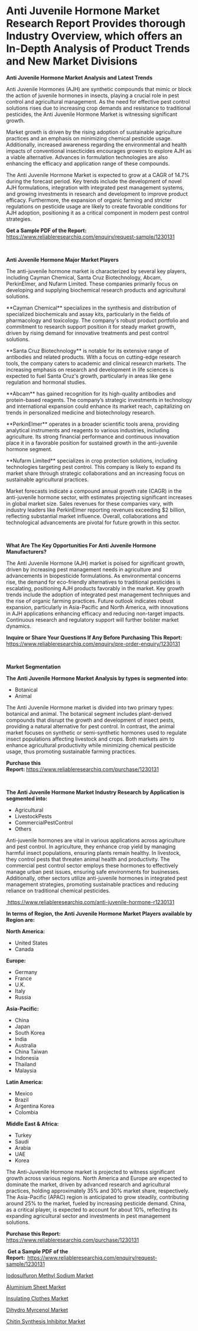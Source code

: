 <p><h1>Anti Juvenile Hormone Market Research Report Provides thorough Industry Overview, which offers an In-Depth Analysis of Product Trends and New Market Divisions</h1></p><p><strong>Anti Juvenile Hormone Market Analysis and Latest Trends</strong></p>
<p><p>Anti Juvenile Hormones (AJH) are synthetic compounds that mimic or block the action of juvenile hormones in insects, playing a crucial role in pest control and agricultural management. As the need for effective pest control solutions rises due to increasing crop demands and resistance to traditional pesticides, the Anti Juvenile Hormone Market is witnessing significant growth.</p><p>Market growth is driven by the rising adoption of sustainable agriculture practices and an emphasis on minimizing chemical pesticide usage. Additionally, increased awareness regarding the environmental and health impacts of conventional insecticides encourages growers to explore AJH as a viable alternative. Advances in formulation technologies are also enhancing the efficacy and application range of these compounds.</p><p>The Anti Juvenile Hormone Market is expected to grow at a CAGR of 14.7% during the forecast period. Key trends include the development of novel AJH formulations, integration with integrated pest management systems, and growing investments in research and development to improve product efficacy. Furthermore, the expansion of organic farming and stricter regulations on pesticide usage are likely to create favorable conditions for AJH adoption, positioning it as a critical component in modern pest control strategies.</p></p>
<p><strong>Get a Sample PDF of the Report:&nbsp;</strong> <a href="https://www.reliableresearchiq.com/enquiry/request-sample/1230131?utm_campaign=1896&utm_medium=2&utm_source=Github&utm_content=ia&utm_term=31032025&utm_id=anti-juvenile-hormone">https://www.reliableresearchiq.com/enquiry/request-sample/1230131</a></p>
<p>&nbsp;</p>
<p><strong>Anti Juvenile Hormone Major Market Players</strong></p>
<p><p>The anti-juvenile hormone market is characterized by several key players, including Cayman Chemical, Santa Cruz Biotechnology, Abcam, PerkinElmer, and Nufarm Limited. These companies primarily focus on developing and supplying biochemical research products and agricultural solutions.</p><p>**Cayman Chemical** specializes in the synthesis and distribution of specialized biochemicals and assay kits, particularly in the fields of pharmacology and toxicology. The company's robust product portfolio and commitment to research support position it for steady market growth, driven by rising demand for innovative treatments and pest control solutions.</p><p>**Santa Cruz Biotechnology** is notable for its extensive range of antibodies and related products. With a focus on cutting-edge research tools, the company caters to academic and clinical research markets. The increasing emphasis on research and development in life sciences is expected to fuel Santa Cruz's growth, particularly in areas like gene regulation and hormonal studies.</p><p>**Abcam** has gained recognition for its high-quality antibodies and protein-based reagents. The company’s strategic investments in technology and international expansion could enhance its market reach, capitalizing on trends in personalized medicine and biotechnology research.</p><p>**PerkinElmer** operates in a broader scientific tools arena, providing analytical instruments and reagents to various industries, including agriculture. Its strong financial performance and continuous innovation place it in a favorable position for sustained growth in the anti-juvenile hormone segment.</p><p>**Nufarm Limited** specializes in crop protection solutions, including technologies targeting pest control. This company is likely to expand its market share through strategic collaborations and an increasing focus on sustainable agricultural practices.</p><p>Market forecasts indicate a compound annual growth rate (CAGR) in the anti-juvenile hormone sector, with estimates projecting significant increases in global market size. Sales revenues for these companies vary, with industry leaders like PerkinElmer reporting revenues exceeding $2 billion, reflecting substantial market influence. Overall, collaborations and technological advancements are pivotal for future growth in this sector.</p></p>
<p>&nbsp;</p>
<p><strong>What Are The Key Opportunities For Anti Juvenile Hormone Manufacturers?</strong></p>
<p><p>The Anti Juvenile Hormone (AJH) market is poised for significant growth, driven by increasing pest management needs in agriculture and advancements in biopesticide formulations. As environmental concerns rise, the demand for eco-friendly alternatives to traditional pesticides is escalating, positioning AJH products favorably in the market. Key growth trends include the adoption of integrated pest management techniques and the rise of organic farming practices. Future outlook indicates robust expansion, particularly in Asia-Pacific and North America, with innovations in AJH applications enhancing efficacy and reducing non-target impacts. Continuous research and regulatory support will further bolster market dynamics.</p></p>
<p><strong>Inquire or Share Your Questions If Any Before Purchasing This Report:</strong> <a href="https://www.reliableresearchiq.com/enquiry/pre-order-enquiry/1230131?utm_campaign=1896&utm_medium=2&utm_source=Github&utm_content=ia&utm_term=31032025&utm_id=anti-juvenile-hormone">https://www.reliableresearchiq.com/enquiry/pre-order-enquiry/1230131</a></p>
<p>&nbsp;</p>
<p><strong>Market Segmentation</strong></p>
<p><strong>The Anti Juvenile Hormone Market Analysis by types is segmented into:</strong></p>
<p><ul><li>Botanical</li><li>Animal</li></ul></p>
<p><p>The Anti Juvenile Hormone market is divided into two primary types: botanical and animal. The botanical segment includes plant-derived compounds that disrupt the growth and development of insect pests, providing a natural alternative for pest control. In contrast, the animal market focuses on synthetic or semi-synthetic hormones used to regulate insect populations affecting livestock and crops. Both markets aim to enhance agricultural productivity while minimizing chemical pesticide usage, thus promoting sustainable farming practices.</p></p>
<p><strong>Purchase this Report:&nbsp;</strong><a href="https://www.reliableresearchiq.com/purchase/1230131?utm_campaign=1896&utm_medium=2&utm_source=Github&utm_content=ia&utm_term=31032025&utm_id=anti-juvenile-hormone">https://www.reliableresearchiq.com/purchase/1230131</a></p>
<p>&nbsp;</p>
<p><strong>The Anti Juvenile Hormone Market Industry Research by Application is segmented into:</strong></p>
<p><ul><li>Agricultural</li><li>LivestockPests</li><li>CommercialPestControl</li><li>Others</li></ul></p>
<p><p>Anti-juvenile hormones are vital in various applications across agriculture and pest control. In agriculture, they enhance crop yield by managing harmful insect populations, ensuring plants remain healthy. In livestock, they control pests that threaten animal health and productivity. The commercial pest control sector employs these hormones to effectively manage urban pest issues, ensuring safe environments for businesses. Additionally, other sectors utilize anti-juvenile hormones in integrated pest management strategies, promoting sustainable practices and reducing reliance on traditional chemical pesticides.</p></p>
<p><a href="https://www.reliableresearchiq.com/anti-juvenile-hormone-r1230131?utm_campaign=1896&utm_medium=2&utm_source=Github&utm_content=ia&utm_term=31032025&utm_id=anti-juvenile-hormone">&nbsp;https://www.reliableresearchiq.com/anti-juvenile-hormone-r1230131</a></p>
<p><strong>In terms of Region, the Anti Juvenile Hormone Market Players available by Region are:</strong></p>
<p>
    <p> <strong> North America: </strong>
        <ul>
            <li>United States</li>
            <li>Canada</li>
        </ul>
        </p> 
    <p> <strong> Europe: </strong>
        <ul>
            <li>Germany</li>
            <li>France</li>
            <li>U.K.</li>
            <li>Italy</li>
            <li>Russia</li>
        </ul>
        </p> 
    <p> <strong> Asia-Pacific: </strong>
        <ul>
            <li>China</li>
            <li>Japan</li>
            <li>South Korea</li>
            <li>India</li>
            <li>Australia</li>
            <li>China Taiwan</li>
            <li>Indonesia</li>
            <li>Thailand</li>
            <li>Malaysia</li>
        </ul>
        </p> 
    <p> <strong> Latin America: </strong>
        <ul>
            <li>Mexico</li>
            <li>Brazil</li>
            <li>Argentina Korea</li>
            <li>Colombia</li>
        </ul>
        </p> 
    <p> <strong> Middle East & Africa: </strong>
        <ul>
            <li>Turkey</li>
            <li>Saudi</li>
            <li>Arabia</li>
            <li>UAE</li>
            <li>Korea</li>
        </ul>
    </p>
    </p>
<p><p>The Anti-Juvenile Hormone market is projected to witness significant growth across various regions. North America and Europe are expected to dominate the market, driven by advanced research and agricultural practices, holding approximately 35% and 30% market share, respectively. The Asia-Pacific (APAC) region is anticipated to grow steadily, contributing around 25% to the market, fueled by increasing pesticide demand. China, as a critical player, is expected to account for about 10%, reflecting its expanding agricultural sector and investments in pest management solutions.</p></p>
<p><strong>Purchase this Report: </strong><a href="https://www.reliableresearchiq.com/purchase/1230131?utm_campaign=1896&utm_medium=2&utm_source=Github&utm_content=ia&utm_term=31032025&utm_id=anti-juvenile-hormone">https://www.reliableresearchiq.com/purchase/1230131</a></p>
<p>&nbsp;<strong>Get a Sample PDF of the Report:&nbsp;&nbsp;</strong><a href="https://www.reliableresearchiq.com/enquiry/request-sample/1230131?utm_campaign=1896&utm_medium=2&utm_source=Github&utm_content=ia&utm_term=31032025&utm_id=anti-juvenile-hormone">https://www.reliableresearchiq.com/enquiry/request-sample/1230131</a></p>
<p><strong></strong></p>
<p><p><a href="https://github.com/bettysbozer/Market-Research-Report-List-1/blob/main/iodosulfuron-methyl-sodium-market.md?utm_campaign=1896&utm_medium=2&utm_source=Github&utm_content=ia&utm_term=31032025&utm_id=anti-juvenile-hormone">Iodosulfuron Methyl Sodium Market</a></p><p><a href="https://github.com/roceljiabur/Market-Research-Report-List-1/blob/main/aluminium-sheet-market.md?utm_campaign=1896&utm_medium=2&utm_source=Github&utm_content=ia&utm_term=31032025&utm_id=anti-juvenile-hormone">Aluminium Sheet Market</a></p><p><a href="https://github.com/gaiusmelyna/Market-Research-Report-List-1/blob/main/insulating-clothes-market.md?utm_campaign=1896&utm_medium=2&utm_source=Github&utm_content=ia&utm_term=31032025&utm_id=anti-juvenile-hormone">Insulating Clothes Market</a></p><p><a href="https://github.com/pupunhez/Market-Research-Report-List-1/blob/main/dihydro-myrcenol-market.md?utm_campaign=1896&utm_medium=2&utm_source=Github&utm_content=ia&utm_term=31032025&utm_id=anti-juvenile-hormone">Dihydro Myrcenol Market</a></p><p><a href="https://github.com/safurdorthu8/Market-Research-Report-List-1/blob/main/chitin-synthesis-inhibitor-market.md?utm_campaign=1896&utm_medium=2&utm_source=Github&utm_content=ia&utm_term=31032025&utm_id=anti-juvenile-hormone">Chitin Synthesis Inhibitor Market</a></p></p>